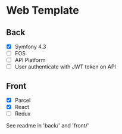 # Web Template

## Back
- [X] Symfony 4.3
- [ ] FOS
- [ ] API Platform
- [ ] User authenticate with JWT token on API

## Front 
- [X] Parcel 
- [X] React
- [ ] Redux

See readme in 'back/' and 'front/'

